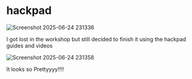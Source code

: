 # hackpad
![Screenshot 2025-06-24 231336](https://github.com/user-attachments/assets/1ffc3b9c-9a29-4ffc-b815-69aff51e448c)

I got lost in the workshop but still decided to finish it using the hackpad guides and videos

![Screenshot 2025-06-24 231358](https://github.com/user-attachments/assets/700775b1-eea1-4bde-8ce8-7d01061fb7dd)

It looks so Prettyyyy!!!!
